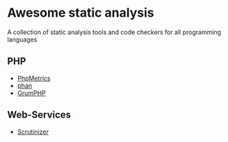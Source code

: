 # Awesome static analysis

A collection of static analysis tools and code checkers for all programming languages


## PHP

* [PhpMetrics](https://github.com/Halleck45/PhpMetrics)
* [phan](https://github.com/etsy/phan)
* [GrumPHP](https://github.com/phpro/grumphp)

## Web-Services

* [Scrutinizer](https://scrutinizer-ci.com/)
